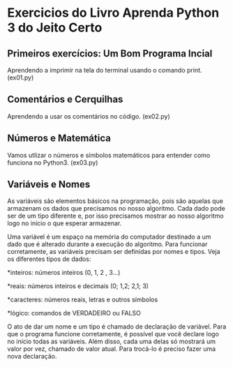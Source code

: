 # Exercicios do Livro Aprenda Python 3 do Jeito Certo

## Primeiros exercícios: Um Bom Programa Incial

Aprendendo a imprimir na tela do terminal usando o comando print. (ex01.py)

## Comentários e Cerquilhas

Aprendendo a usar os comentários no código. (ex02.py)

## Números e Matemática

Vamos utlizar o números e símbolos matemáticos para entender como funciona no Python3. (ex03.py)

## Variáveis e Nomes

As variáveis são elementos básicos na programação, pois são aquelas que armazenam os dados que precisamos no nosso algoritmo. Cada dado pode ser de um tipo diferente e, por isso precisamos mostrar ao nosso algoritmo logo no início o que esperar armazenar.

Uma variável é um espaço na memória do computador destinado a um dado que é alterado durante a execução do algoritmo. Para funcionar corretamente, as variáveis precisam ser definidas por nomes e tipos. Veja os diferentes tipos de dados:

*inteiros: números inteiros (0, 1, 2 , 3…)

*reais: números inteiros e decimais (0; 1,2; 2,1; 3)

*caracteres: números reais, letras e outros símbolos

*lógico: comandos de VERDADEIRO ou FALSO

O ato de dar um nome e um tipo é chamado de declaração de variável. Para que o programa funcione corretamente, é possível que você declare logo no início todas as variáveis. Além disso, cada uma delas só mostrará um valor por vez, chamado de valor atual. Para trocá-lo é preciso fazer uma nova declaração.